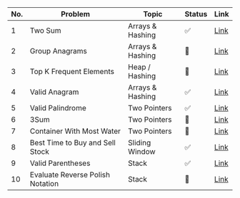 | No. | Problem                          | Topic            | Status | Link                                                                    |
| --- | -------------------------------- | ---------------- | ------ | ----------------------------------------------------------------------- |
| 1   | Two Sum                          | Arrays & Hashing | ✅      | [Link](https://leetcode.com/problems/two-sum/)                          |
| 2   | Group Anagrams                   | Arrays & Hashing | 🔲     | [Link](https://leetcode.com/problems/group-anagrams/)                   |
| 3   | Top K Frequent Elements          | Heap / Hashing   | 🔲     | [Link](https://leetcode.com/problems/top-k-frequent-elements/)          |
| 4   | Valid Anagram                    | Arrays & Hashing | ✅      | [Link](https://leetcode.com/problems/valid-anagram/)                    |
| 5   | Valid Palindrome                 | Two Pointers     | ✅      | [Link](https://leetcode.com/problems/valid-palindrome/)                 |
| 6   | 3Sum                             | Two Pointers     | 🔲     | [Link](https://leetcode.com/problems/3sum/)                             |
| 7   | Container With Most Water        | Two Pointers     | 🔲     | [Link](https://leetcode.com/problems/container-with-most-water/)        |
| 8   | Best Time to Buy and Sell Stock  | Sliding Window   | ✅      | [Link](https://leetcode.com/problems/best-time-to-buy-and-sell-stock/)  |
| 9   | Valid Parentheses                | Stack            | ✅      | [Link](https://leetcode.com/problems/valid-parentheses/)                |
| 10  | Evaluate Reverse Polish Notation | Stack            | 🔲     | [Link](https://leetcode.com/problems/evaluate-reverse-polish-notation/) |
